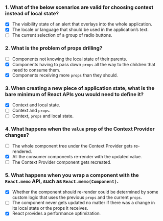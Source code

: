 ### 1. What of the below scenarios are valid for choosing context instead of local state?

- [x] The visibility state of an alert that overlays into the whole application.
- [x] The locale or language that should be used in the application’s text.
- [ ] The current selection of a group of radio buttons.

### 2. What is the problem of props drilling?

- [ ] Components not knowing the local state of their parents.
- [x] Components having to pass down `props` all the way to the children that need to consume them.
- [x] Components receiving more `props` than they should.

### 3. When creating a new piece of application state, what is the bare minimum of React APIs you would need to define it?

- [x] Context and local state.
- [ ] Context and `props`.
- [ ] Context, `props` and local state.

### 4. What happens when the `value` prop of the Context Provider changes?

- [ ] The whole component tree under the Context Provider gets re-rendered.
- [x] All the consumer components re-render with the updated value.
- [ ] The Context Provider component gets recreated.

### 5. What happens when you wrap a component with the `React.memo` API, such as `React.memo(Component)`.

- [x] Whether the component should re-render could be determined by some custom logic that uses the previous `props` and the current `props`.
- [ ] The component never gets updated no matter if there was a change in its local state or the props it receives.
- [x] React provides a performance optimization.
